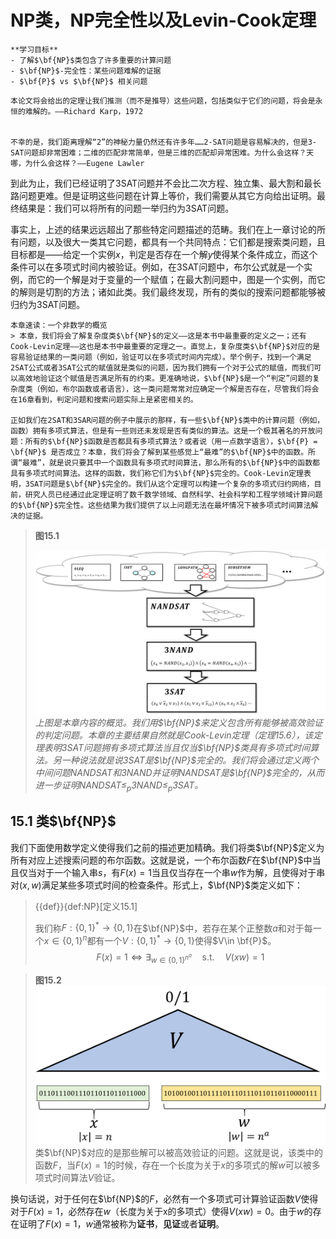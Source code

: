 # NP类，NP完全性以及Levin-Cook定理

```admonish tip
**学习目标**
- 了解$\bf{NP}$类包含了许多重要的计算问题
- $\bf{NP}$-完全性：某些问题难解的证据
- $\bf{P}$ vs $\bf{NP}$ 相关问题
```
```admonish quote
本论文将会给出的定理让我们推测（而不是推导）这些问题，包括类似于它们的问题，将会是永恒的难解的。——Richard Karp，1972


不幸的是，我们距离理解“2”的神秘力量仍然还有许多年……2-SAT问题是容易解决的，但是3-SAT问题却非常困难；二维的匹配非常简单，但是三维的匹配却异常困难。为什么会这样？天哪，为什么会这样？——Eugene Lawler
```

到此为止，我们已经证明了3SAT问题并不会比二次方程、独立集、最大割和最长路问题更难。但是证明这些问题在计算上等价，我们需要从其它方向给出证明。最终结果是：我们可以将所有的问题一举归约为3SAT问题。

事实上，上述的结果远远超出了那些特定问题描述的范畴。我们在上一章讨论的所有问题，以及很大一类其它问题，都具有一个共同特点：它们都是搜索类问题，且目标都是——给定一个实例$x$，判定是否存在一个解$y$使得某个条件成立，而这个条件可以在多项式时间内被验证。例如，在3SAT问题中，布尔公式就是一个实例，而它的一个解是对于变量的一个赋值；在最大割问题中，图是一个实例，而它的解则是切割的方法；诸如此类。我们最终发现，所有的类似的搜索问题都能够被归约为3SAT问题。

```admonish tip
本章速读：一个非数学的概览
> 本章，我们将会了解复杂度类$\bf{NP}$的定义——这是本书中最重要的定义之一；还有Cook-Levin定理——这也是本书中最重要的定理之一。直觉上，复杂度类$\bf{NP}$对应的是容易验证结果的一类问题（例如，验证可以在多项式时间内完成）。举个例子，找到一个满足2SAT公式或者3SAT公式的赋值就是类似的问题，因为我们拥有一个对于公式的赋值，而我们可以高效地验证这个赋值是否满足所有的约束。更准确地说，$\bf{NP}$是一个“判定”问题的复杂度类（例如，布尔函数或者语言），这一类问题常常对应确定一个解是否存在，尽管我们将会在16章看到，判定问题和搜索问题实际上是紧密相关的。

正如我们在2SAT和3SAR问题的例子中展示的那样，有一些$\bf{NP}$类中的计算问题（例如，函数）拥有多项式算法，但是有一些则还未发现是否有类似的算法。这是一个极其著名的开放问题：所有的$\bf{NP}$函数是否都具有多项式算法？或者说（用一点数学语言），$\bf{P} = \bf{NP}$ 是否成立？本章，我们将会了解到某些感觉上“最难”的$\bf{NP}$中的函数。所谓“最难”，就是说只要其中一个函数具有多项式时间算法，那么所有的$\bf{NP}$中的函数都具有多项式时间算法。这样的函数，我们称它们为$\bf{NP}$完全的。Cook-Levin定理表明，3SAT问题是$\bf{NP}$完全的。我们从这个定理可以构建一个复杂的多项式归约网络，目前，研究人员已经通过此定理证明了数千数学领域、自然科学、社会科学和工程学领域计算问题的$\bf{NP}$完全性。这些结果为我们提供了以上问题无法在最坏情况下被多项式时间算法解决的证据。
```

> **图15.1**
> 
>![overview](/src/images/chapter15/cooklevin_overview.png)
>*上图是本章内容的概览。我们用$\bf{NP}$来定义包含所有能够被高效验证的判定问题。本章的主要结果自然就是Cook-Levin定理（定理15.6），该定理表明3SAT问题拥有多项式算法当且仅当$\bf{NP}$类具有多项式时间算法。另一种说法就是说3SAT是$\bf{NP}$完全的。我们将会通过定义两个中间问题NANDSAT和3NAND并证明NANDSAT是$\bf{NP}$完全的，从而进一步证明$NANDSAT\leq_p 3NAND \leq_p 3SAT$。*

## 15.1 类$\bf{NP}$

我们下面使用数学定义使得我们之前的描述更加精确。我们将类$\bf{NP}$定义为所有对应上述搜索问题的布尔函数。这就是说，一个布尔函数$F$在$\bf{NP}$中当且仅当对于一个输入串$s$，有$F(x)=1$当且仅当存在一个串$w$作为解，且使得对于串对$(x,w)$满足某些多项式时间的检查条件。形式上，$\bf{NP}$类定义如下：
>{{def}}{def:NP}[定义15.1]
>
>我们称$F:\{0,1\}^*\to \{0,1\}$在$\bf{NP}$中，若存在某个正整数$a$和对于每一个$x\in \{0,1\}^n$都有一个$V:\{0,1\}^*\to \{0,1\}$使得$V\in \bf{P}$。
> $$
> F(x)=1 \Leftrightarrow \exists_{w\in \{0,1\}^{n^a}}\quad\mathrm{s.t.}\quad V(xw)=1
> $$


>**图15.2**
![overview](/src/images/chapter15/NPdefinitionfig.png)
类$\bf{NP}$对应的是那些解可以被高效验证的问题。这就是说，该类中的函数$F$，当$F(x)=1$的时候，存在一个长度为关于$x$的多项式的解$w$可以被多项式时间算法$V$验证。

换句话说，对于任何在$\bf{NP}$的$F$，必然有一个多项式可计算验证函数$V$使得对于$F(x)=1$，必然存在$w$（长度为关于x的多项式）使得$V(xw)=0$。由于$w$的存在证明了$F(x)=1$，$w$通常被称为**证书**，**见证**或者**证明**。




